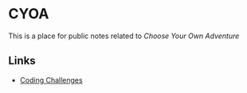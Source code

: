 # CYOA
This is a place for public notes related to *Choose Your Own Adventure*

## Links

- [Coding Challenges](https://github.com/mwwhited/CodingChallenges/)
